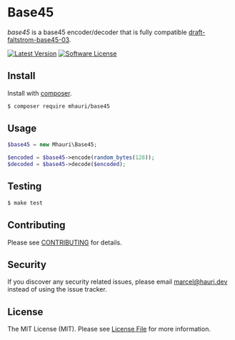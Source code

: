 # Base45

*base45* is a base45 encoder/decoder that is fully compatible [draft-faltstrom-base45-03](https://datatracker.ietf.org/doc/html/draft-faltstrom-base45-03).

[![Latest Version](https://img.shields.io/packagist/v/mhauri/base45.svg?style=flat-square)](https://packagist.org/packages/mhauri/base45)
[![Software License](https://img.shields.io/badge/license-MIT-brightgreen.svg?style=flat-square)](LICENSE.md)

## Install

Install with [composer](https://getcomposer.org/).

``` bash
$ composer require mhauri/base45
```

## Usage


``` php
$base45 = new Mhauri\Base45;

$encoded = $base45->encode(random_bytes(128));
$decoded = $base45->decode($encoded);
```

## Testing

``` bash
$ make test
```

## Contributing

Please see [CONTRIBUTING](CONTRIBUTING.md) for details.

## Security

If you discover any security related issues, please email marcel@hauri.dev instead of using the issue tracker.

## License

The MIT License (MIT). Please see [License File](LICENSE.md) for more information.